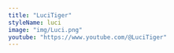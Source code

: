 ```yaml
---
title: "LuciTiger"
styleName: luci
image: "img/Luci.png"
youtube: "https://www.youtube.com/@LuciTiger"
---
```

